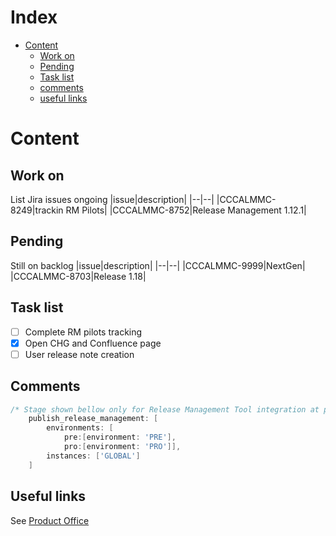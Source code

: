 # Index
* [Content](#Content)
  * [Work on](#Work-on)
  * [Pending](#Pending)
  * [Task list](#Task-list)
  * [comments](#comments)
  * [useful links](#useful-links)

# Content
## Work on
List Jira issues ongoing
|issue|description|
|--|--|
|CCCALMMC-8249|trackin RM Pilots|
|CCCALMMC-8752|Release Management 1.12.1|
## Pending
Still on backlog
|issue|description|
|--|--|
|CCCALMMC-9999|NextGen|
|CCCALMMC-8703|Release 1.18|
## Task list
- [ ] Complete RM pilots tracking
- [X] Open CHG and Confluence page
- [ ] User release note creation
## Comments
```groovy
/* Stage shown bellow only for Release Management Tool integration at pipeline */
    publish_release_management: [
        environments: [
            pre:[environment: 'PRE'],
            pro:[environment: 'PRO']],
        instances: ['GLOBAL']
    ]
```
## Useful links
See [Product Office](https://github.com/santander-group/product-office)

